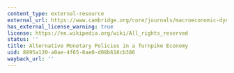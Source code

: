 ```yaml
---
content_type: external-resource
external_url: https://www.cambridge.org/core/journals/macroeconomic-dynamics/article/alternative-monetary-policies-in-a-turnpike-economy/C2C77CCE59A3902D101AE69970AD8F46
has_external_license_warning: true
license: https://en.wikipedia.org/wiki/All_rights_reserved
status: ''
title: Alternative Monetary Policies in a Turnpike Economy
uid: 8895a120-a0ae-4f65-8ae0-d08b618cb386
wayback_url: ''
---
```

